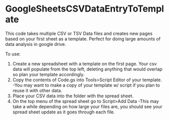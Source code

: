 # GoogleSheetsCSVDataEntryToTemplate
This code takes multiple CSV or TSV Data files and creates new pages based on your first sheet as a template. Perfect for doing large amounts of data analysis in google drive.


To use:
  1. Create a new spreadsheet with a template on the first page. Your csv data will populate from the top left, deleting anything that would overlap so plan your template accordingly.
  2. Copy the contents of Code.gs into Tools>Script Editor of your template.
    -You may want to make a copy of your template w/ script if you plan to reuse it with other data.
  3. Place your CSV data into the folder with the spread sheet.
  4. On the top menu of the spread sheet go to Script>Add Data
   -This may take a while depending on how large your files are, you should see your spread sheet update as it goes through each file.
